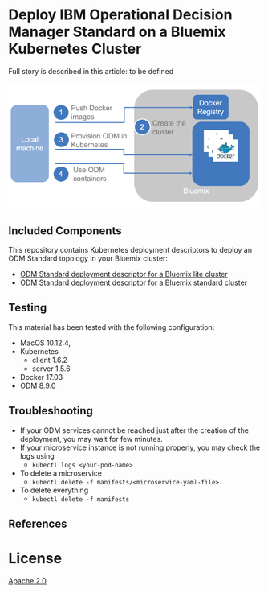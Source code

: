
#  Deploy IBM Operational Decision Manager Standard on a Bluemix Kubernetes Cluster

Full story is described in this article: to be defined

![Flow](../images/ODMinKubernetes-Flow.png)

## Included Components
This repository contains Kubernetes deployment descriptors to deploy an ODM Standard topology in your Bluemix cluster:
- [ODM Standard deployment descriptor for a Bluemix lite cluster](./odm-standard-bx-lite.yaml)
- [ODM Standard deployment descriptor for a Bluemix standard cluster](./odm-standard-bx-standard.yaml)

## Testing
This material has been tested with the following configuration:
- MacOS 10.12.4,
- Kubernetes
   - client 1.6.2
   - server 1.5.6
- Docker 17.03
- ODM 8.9.0

## Troubleshooting
* If your ODM services cannot be reached just after the creation of the deployment, you may wait for few minutes.
* If your microservice instance is not running properly, you may check the logs using
	* `kubectl logs <your-pod-name>`
* To delete a microservice
	* `kubectl delete -f manifests/<microservice-yaml-file>`
* To delete everything
	* `kubectl delete -f manifests`

## References

# License
[Apache 2.0](LICENSE)

